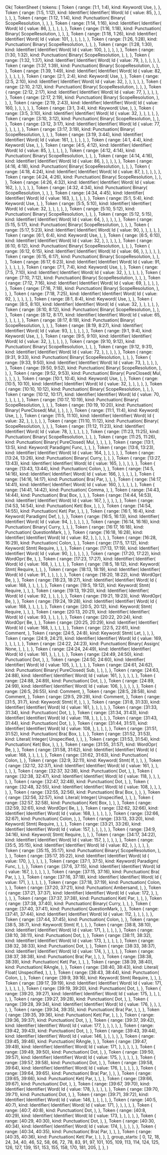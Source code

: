 Ok(
    TokenSheet {
        tokens: [
            Token {
                range: [1:1, 1:4),
                kind: Keyword(
                    Use,
                ),
            },
            Token {
                range: [1:5, 1:12),
                kind: Identifier(
                    Identifier(
                        Word(
                            Id {
                                value: 85,
                            },
                        ),
                    ),
                ),
            },
            Token {
                range: [1:12, 1:14),
                kind: Punctuation(
                    Binary(
                        ScopeResolution,
                    ),
                ),
            },
            Token {
                range: [1:14, 1:16),
                kind: Identifier(
                    Identifier(
                        Word(
                            Id {
                                value: 86,
                            },
                        ),
                    ),
                ),
            },
            Token {
                range: [1:16, 1:18),
                kind: Punctuation(
                    Binary(
                        ScopeResolution,
                    ),
                ),
            },
            Token {
                range: [1:18, 1:26),
                kind: Identifier(
                    Identifier(
                        Word(
                            Id {
                                value: 101,
                            },
                        ),
                    ),
                ),
            },
            Token {
                range: [1:26, 1:28),
                kind: Punctuation(
                    Binary(
                        ScopeResolution,
                    ),
                ),
            },
            Token {
                range: [1:28, 1:30),
                kind: Identifier(
                    Identifier(
                        Word(
                            Id {
                                value: 100,
                            },
                        ),
                    ),
                ),
            },
            Token {
                range: [1:30, 1:32),
                kind: Punctuation(
                    Binary(
                        ScopeResolution,
                    ),
                ),
            },
            Token {
                range: [1:32, 1:37),
                kind: Identifier(
                    Identifier(
                        Word(
                            Id {
                                value: 79,
                            },
                        ),
                    ),
                ),
            },
            Token {
                range: [1:37, 1:39),
                kind: Punctuation(
                    Binary(
                        ScopeResolution,
                    ),
                ),
            },
            Token {
                range: [1:39, 1:49),
                kind: Identifier(
                    Identifier(
                        Word(
                            Id {
                                value: 82,
                            },
                        ),
                    ),
                ),
            },
            Token {
                range: [2:1, 2:4),
                kind: Keyword(
                    Use,
                ),
            },
            Token {
                range: [2:5, 2:10),
                kind: Identifier(
                    Identifier(
                        Word(
                            Id {
                                value: 32,
                            },
                        ),
                    ),
                ),
            },
            Token {
                range: [2:10, 2:12),
                kind: Punctuation(
                    Binary(
                        ScopeResolution,
                    ),
                ),
            },
            Token {
                range: [2:12, 2:17),
                kind: Identifier(
                    Identifier(
                        Word(
                            Id {
                                value: 77,
                            },
                        ),
                    ),
                ),
            },
            Token {
                range: [2:17, 2:19),
                kind: Punctuation(
                    Binary(
                        ScopeResolution,
                    ),
                ),
            },
            Token {
                range: [2:19, 2:43),
                kind: Identifier(
                    Identifier(
                        Word(
                            Id {
                                value: 160,
                            },
                        ),
                    ),
                ),
            },
            Token {
                range: [3:1, 3:4),
                kind: Keyword(
                    Use,
                ),
            },
            Token {
                range: [3:5, 3:10),
                kind: Identifier(
                    Identifier(
                        Word(
                            Id {
                                value: 32,
                            },
                        ),
                    ),
                ),
            },
            Token {
                range: [3:10, 3:12),
                kind: Punctuation(
                    Binary(
                        ScopeResolution,
                    ),
                ),
            },
            Token {
                range: [3:12, 3:17),
                kind: Identifier(
                    Identifier(
                        Word(
                            Id {
                                value: 77,
                            },
                        ),
                    ),
                ),
            },
            Token {
                range: [3:17, 3:19),
                kind: Punctuation(
                    Binary(
                        ScopeResolution,
                    ),
                ),
            },
            Token {
                range: [3:19, 3:44),
                kind: Identifier(
                    Identifier(
                        Word(
                            Id {
                                value: 161,
                            },
                        ),
                    ),
                ),
            },
            Token {
                range: [4:1, 4:4),
                kind: Keyword(
                    Use,
                ),
            },
            Token {
                range: [4:5, 4:12),
                kind: Identifier(
                    Identifier(
                        Word(
                            Id {
                                value: 85,
                            },
                        ),
                    ),
                ),
            },
            Token {
                range: [4:12, 4:14),
                kind: Punctuation(
                    Binary(
                        ScopeResolution,
                    ),
                ),
            },
            Token {
                range: [4:14, 4:16),
                kind: Identifier(
                    Identifier(
                        Word(
                            Id {
                                value: 86,
                            },
                        ),
                    ),
                ),
            },
            Token {
                range: [4:16, 4:18),
                kind: Punctuation(
                    Binary(
                        ScopeResolution,
                    ),
                ),
            },
            Token {
                range: [4:18, 4:24),
                kind: Identifier(
                    Identifier(
                        Word(
                            Id {
                                value: 87,
                            },
                        ),
                    ),
                ),
            },
            Token {
                range: [4:24, 4:26),
                kind: Punctuation(
                    Binary(
                        ScopeResolution,
                    ),
                ),
            },
            Token {
                range: [4:26, 4:32),
                kind: Identifier(
                    Identifier(
                        Word(
                            Id {
                                value: 162,
                            },
                        ),
                    ),
                ),
            },
            Token {
                range: [4:32, 4:34),
                kind: Punctuation(
                    Binary(
                        ScopeResolution,
                    ),
                ),
            },
            Token {
                range: [4:34, 4:45),
                kind: Identifier(
                    Identifier(
                        Word(
                            Id {
                                value: 163,
                            },
                        ),
                    ),
                ),
            },
            Token {
                range: [5:1, 5:4),
                kind: Keyword(
                    Use,
                ),
            },
            Token {
                range: [5:5, 5:10),
                kind: Identifier(
                    Identifier(
                        Word(
                            Id {
                                value: 32,
                            },
                        ),
                    ),
                ),
            },
            Token {
                range: [5:10, 5:12),
                kind: Punctuation(
                    Binary(
                        ScopeResolution,
                    ),
                ),
            },
            Token {
                range: [5:12, 5:15),
                kind: Identifier(
                    Identifier(
                        Word(
                            Id {
                                value: 64,
                            },
                        ),
                    ),
                ),
            },
            Token {
                range: [5:15, 5:17),
                kind: Punctuation(
                    Binary(
                        ScopeResolution,
                    ),
                ),
            },
            Token {
                range: [5:17, 5:23),
                kind: Identifier(
                    Identifier(
                        Word(
                            Id {
                                value: 90,
                            },
                        ),
                    ),
                ),
            },
            Token {
                range: [6:1, 6:4),
                kind: Keyword(
                    Use,
                ),
            },
            Token {
                range: [6:5, 6:10),
                kind: Identifier(
                    Identifier(
                        Word(
                            Id {
                                value: 32,
                            },
                        ),
                    ),
                ),
            },
            Token {
                range: [6:10, 6:12),
                kind: Punctuation(
                    Binary(
                        ScopeResolution,
                    ),
                ),
            },
            Token {
                range: [6:12, 6:15),
                kind: Identifier(
                    Identifier(
                        Word(
                            Id {
                                value: 66,
                            },
                        ),
                    ),
                ),
            },
            Token {
                range: [6:15, 6:17),
                kind: Punctuation(
                    Binary(
                        ScopeResolution,
                    ),
                ),
            },
            Token {
                range: [6:17, 6:23),
                kind: Identifier(
                    Identifier(
                        Word(
                            Id {
                                value: 91,
                            },
                        ),
                    ),
                ),
            },
            Token {
                range: [7:1, 7:4),
                kind: Keyword(
                    Use,
                ),
            },
            Token {
                range: [7:5, 7:10),
                kind: Identifier(
                    Identifier(
                        Word(
                            Id {
                                value: 32,
                            },
                        ),
                    ),
                ),
            },
            Token {
                range: [7:10, 7:12),
                kind: Punctuation(
                    Binary(
                        ScopeResolution,
                    ),
                ),
            },
            Token {
                range: [7:12, 7:16),
                kind: Identifier(
                    Identifier(
                        Word(
                            Id {
                                value: 69,
                            },
                        ),
                    ),
                ),
            },
            Token {
                range: [7:16, 7:18),
                kind: Punctuation(
                    Binary(
                        ScopeResolution,
                    ),
                ),
            },
            Token {
                range: [7:18, 7:25),
                kind: Identifier(
                    Identifier(
                        Word(
                            Id {
                                value: 92,
                            },
                        ),
                    ),
                ),
            },
            Token {
                range: [8:1, 8:4),
                kind: Keyword(
                    Use,
                ),
            },
            Token {
                range: [8:5, 8:10),
                kind: Identifier(
                    Identifier(
                        Word(
                            Id {
                                value: 32,
                            },
                        ),
                    ),
                ),
            },
            Token {
                range: [8:10, 8:12),
                kind: Punctuation(
                    Binary(
                        ScopeResolution,
                    ),
                ),
            },
            Token {
                range: [8:12, 8:17),
                kind: Identifier(
                    Identifier(
                        Word(
                            Id {
                                value: 65,
                            },
                        ),
                    ),
                ),
            },
            Token {
                range: [8:17, 8:19),
                kind: Punctuation(
                    Binary(
                        ScopeResolution,
                    ),
                ),
            },
            Token {
                range: [8:19, 8:27),
                kind: Identifier(
                    Identifier(
                        Word(
                            Id {
                                value: 93,
                            },
                        ),
                    ),
                ),
            },
            Token {
                range: [9:1, 9:4),
                kind: Keyword(
                    Use,
                ),
            },
            Token {
                range: [9:5, 9:10),
                kind: Identifier(
                    Identifier(
                        Word(
                            Id {
                                value: 32,
                            },
                        ),
                    ),
                ),
            },
            Token {
                range: [9:10, 9:12),
                kind: Punctuation(
                    Binary(
                        ScopeResolution,
                    ),
                ),
            },
            Token {
                range: [9:12, 9:31),
                kind: Identifier(
                    Identifier(
                        Word(
                            Id {
                                value: 72,
                            },
                        ),
                    ),
                ),
            },
            Token {
                range: [9:31, 9:33),
                kind: Punctuation(
                    Binary(
                        ScopeResolution,
                    ),
                ),
            },
            Token {
                range: [9:33, 9:50),
                kind: Identifier(
                    Identifier(
                        Word(
                            Id {
                                value: 73,
                            },
                        ),
                    ),
                ),
            },
            Token {
                range: [9:50, 9:52),
                kind: Punctuation(
                    Binary(
                        ScopeResolution,
                    ),
                ),
            },
            Token {
                range: [9:52, 9:53),
                kind: Punctuation(
                    Binary(
                        PureClosed(
                            Mul,
                        ),
                    ),
                ),
            },
            Token {
                range: [10:1, 10:4),
                kind: Keyword(
                    Use,
                ),
            },
            Token {
                range: [10:5, 10:10),
                kind: Identifier(
                    Identifier(
                        Word(
                            Id {
                                value: 32,
                            },
                        ),
                    ),
                ),
            },
            Token {
                range: [10:10, 10:12),
                kind: Punctuation(
                    Binary(
                        ScopeResolution,
                    ),
                ),
            },
            Token {
                range: [10:12, 10:17),
                kind: Identifier(
                    Identifier(
                        Word(
                            Id {
                                value: 70,
                            },
                        ),
                    ),
                ),
            },
            Token {
                range: [10:17, 10:19),
                kind: Punctuation(
                    Binary(
                        ScopeResolution,
                    ),
                ),
            },
            Token {
                range: [10:19, 10:20),
                kind: Punctuation(
                    Binary(
                        PureClosed(
                            Mul,
                        ),
                    ),
                ),
            },
            Token {
                range: [11:1, 11:4),
                kind: Keyword(
                    Use,
                ),
            },
            Token {
                range: [11:5, 11:10),
                kind: Identifier(
                    Identifier(
                        Word(
                            Id {
                                value: 32,
                            },
                        ),
                    ),
                ),
            },
            Token {
                range: [11:10, 11:12),
                kind: Punctuation(
                    Binary(
                        ScopeResolution,
                    ),
                ),
            },
            Token {
                range: [11:12, 11:23),
                kind: Identifier(
                    Identifier(
                        Word(
                            Id {
                                value: 78,
                            },
                        ),
                    ),
                ),
            },
            Token {
                range: [11:23, 11:25),
                kind: Punctuation(
                    Binary(
                        ScopeResolution,
                    ),
                ),
            },
            Token {
                range: [11:25, 11:26),
                kind: Punctuation(
                    Binary(
                        PureClosed(
                            Mul,
                        ),
                    ),
                ),
            },
            Token {
                range: [13:1, 13:5),
                kind: Keyword(
                    Paradigm(
                        Func,
                    ),
                ),
            },
            Token {
                range: [13:6, 13:23),
                kind: Identifier(
                    Identifier(
                        Word(
                            Id {
                                value: 164,
                            },
                        ),
                    ),
                ),
            },
            Token {
                range: [13:24, 13:26),
                kind: Punctuation(
                    Binary(
                        Curry,
                    ),
                ),
            },
            Token {
                range: [13:27, 13:43),
                kind: Identifier(
                    Identifier(
                        Word(
                            Id {
                                value: 165,
                            },
                        ),
                    ),
                ),
            },
            Token {
                range: [13:43, 13:44),
                kind: Punctuation(
                    Colon,
                ),
            },
            Token {
                range: [14:5, 14:16),
                kind: Identifier(
                    Identifier(
                        Word(
                            Id {
                                value: 166,
                            },
                        ),
                    ),
                ),
            },
            Token {
                range: [14:16, 14:17),
                kind: Punctuation(
                    Bra(
                        Par,
                    ),
                ),
            },
            Token {
                range: [14:17, 14:41),
                kind: Identifier(
                    Identifier(
                        Word(
                            Id {
                                value: 160,
                            },
                        ),
                    ),
                ),
            },
            Token {
                range: [14:41, 14:42),
                kind: Punctuation(
                    Comma,
                ),
            },
            Token {
                range: [14:43, 14:44),
                kind: Punctuation(
                    Bra(
                        Box,
                    ),
                ),
            },
            Token {
                range: [14:44, 14:53),
                kind: Identifier(
                    Identifier(
                        Word(
                            Id {
                                value: 167,
                            },
                        ),
                    ),
                ),
            },
            Token {
                range: [14:53, 14:54),
                kind: Punctuation(
                    Ket(
                        Box,
                    ),
                ),
            },
            Token {
                range: [14:54, 14:55),
                kind: Punctuation(
                    Ket(
                        Par,
                    ),
                ),
            },
            Token {
                range: [16:1, 16:4),
                kind: Keyword(
                    Paradigm(
                        Def,
                    ),
                ),
            },
            Token {
                range: [16:5, 16:13),
                kind: Identifier(
                    Identifier(
                        Word(
                            Id {
                                value: 94,
                            },
                        ),
                    ),
                ),
            },
            Token {
                range: [16:14, 16:16),
                kind: Punctuation(
                    Binary(
                        Curry,
                    ),
                ),
            },
            Token {
                range: [16:17, 16:18),
                kind: Punctuation(
                    QuestionMark,
                ),
            },
            Token {
                range: [16:18, 16:28),
                kind: Identifier(
                    Identifier(
                        Word(
                            Id {
                                value: 82,
                            },
                        ),
                    ),
                ),
            },
            Token {
                range: [16:28, 16:29),
                kind: Punctuation(
                    Colon,
                ),
            },
            Token {
                range: [17:5, 17:12),
                kind: Keyword(
                    Stmt(
                        Require,
                    ),
                ),
            },
            Token {
                range: [17:13, 17:19),
                kind: Identifier(
                    Identifier(
                        Word(
                            Id {
                                value: 90,
                            },
                        ),
                    ),
                ),
            },
            Token {
                range: [17:20, 17:22),
                kind: WordOpr(
                    Be,
                ),
            },
            Token {
                range: [17:23, 17:27),
                kind: Identifier(
                    Identifier(
                        Word(
                            Id {
                                value: 168,
                            },
                        ),
                    ),
                ),
            },
            Token {
                range: [18:5, 18:12),
                kind: Keyword(
                    Stmt(
                        Require,
                    ),
                ),
            },
            Token {
                range: [18:13, 18:19),
                kind: Identifier(
                    Identifier(
                        Word(
                            Id {
                                value: 91,
                            },
                        ),
                    ),
                ),
            },
            Token {
                range: [18:20, 18:22),
                kind: WordOpr(
                    Be,
                ),
            },
            Token {
                range: [18:23, 18:27),
                kind: Identifier(
                    Identifier(
                        Word(
                            Id {
                                value: 168,
                            },
                        ),
                    ),
                ),
            },
            Token {
                range: [19:5, 19:12),
                kind: Keyword(
                    Stmt(
                        Require,
                    ),
                ),
            },
            Token {
                range: [19:13, 19:20),
                kind: Identifier(
                    Identifier(
                        Word(
                            Id {
                                value: 92,
                            },
                        ),
                    ),
                ),
            },
            Token {
                range: [19:21, 19:23),
                kind: WordOpr(
                    Be,
                ),
            },
            Token {
                range: [19:24, 19:28),
                kind: Identifier(
                    Identifier(
                        Word(
                            Id {
                                value: 168,
                            },
                        ),
                    ),
                ),
            },
            Token {
                range: [20:5, 20:12),
                kind: Keyword(
                    Stmt(
                        Require,
                    ),
                ),
            },
            Token {
                range: [20:13, 20:21),
                kind: Identifier(
                    Identifier(
                        Word(
                            Id {
                                value: 93,
                            },
                        ),
                    ),
                ),
            },
            Token {
                range: [20:22, 20:24),
                kind: WordOpr(
                    Be,
                ),
            },
            Token {
                range: [20:25, 20:29),
                kind: Identifier(
                    Identifier(
                        Word(
                            Id {
                                value: 168,
                            },
                        ),
                    ),
                ),
            },
            Token {
                range: [22:5, 22:61),
                kind: Comment,
            },
            Token {
                range: [24:5, 24:8),
                kind: Keyword(
                    Stmt(
                        Let,
                    ),
                ),
            },
            Token {
                range: [24:9, 24:21),
                kind: Identifier(
                    Identifier(
                        Word(
                            Id {
                                value: 169,
                            },
                        ),
                    ),
                ),
            },
            Token {
                range: [24:22, 24:23),
                kind: Punctuation(
                    Binary(
                        Assign(
                            None,
                        ),
                    ),
                ),
            },
            Token {
                range: [24:24, 24:49),
                kind: Identifier(
                    Identifier(
                        Word(
                            Id {
                                value: 161,
                            },
                        ),
                    ),
                ),
            },
            Token {
                range: [24:49, 24:50),
                kind: Punctuation(
                    Dot,
                ),
            },
            Token {
                range: [24:50, 24:60),
                kind: Identifier(
                    Identifier(
                        Word(
                            Id {
                                value: 105,
                            },
                        ),
                    ),
                ),
            },
            Token {
                range: [24:61, 24:62),
                kind: Punctuation(
                    Binary(
                        PureClosed(
                            Sub,
                        ),
                    ),
                ),
            },
            Token {
                range: [24:63, 24:88),
                kind: Identifier(
                    Identifier(
                        Word(
                            Id {
                                value: 161,
                            },
                        ),
                    ),
                ),
            },
            Token {
                range: [24:88, 24:89),
                kind: Punctuation(
                    Dot,
                ),
            },
            Token {
                range: [24:89, 24:99),
                kind: Identifier(
                    Identifier(
                        Word(
                            Id {
                                value: 106,
                            },
                        ),
                    ),
                ),
            },
            Token {
                range: [26:5, 26:55),
                kind: Comment,
            },
            Token {
                range: [28:5, 28:58),
                kind: Comment,
            },
            Token {
                range: [29:5, 29:29),
                kind: Comment,
            },
            Token {
                range: [31:5, 31:7),
                kind: Keyword(
                    Stmt(
                        If,
                    ),
                ),
            },
            Token {
                range: [31:8, 31:33),
                kind: Identifier(
                    Identifier(
                        Word(
                            Id {
                                value: 161,
                            },
                        ),
                    ),
                ),
            },
            Token {
                range: [31:33, 31:34),
                kind: Punctuation(
                    Dot,
                ),
            },
            Token {
                range: [31:34, 31:43),
                kind: Identifier(
                    Identifier(
                        Word(
                            Id {
                                value: 118,
                            },
                        ),
                    ),
                ),
            },
            Token {
                range: [31:43, 31:44),
                kind: Punctuation(
                    Dot,
                ),
            },
            Token {
                range: [31:44, 31:51),
                kind: Identifier(
                    Identifier(
                        Word(
                            Id {
                                value: 108,
                            },
                        ),
                    ),
                ),
            },
            Token {
                range: [31:51, 31:52),
                kind: Punctuation(
                    Bra(
                        Box,
                    ),
                ),
            },
            Token {
                range: [31:52, 31:53),
                kind: Literal(
                    Integer(
                        Unspecified,
                    ),
                ),
            },
            Token {
                range: [31:53, 31:54),
                kind: Punctuation(
                    Ket(
                        Box,
                    ),
                ),
            },
            Token {
                range: [31:55, 31:57),
                kind: WordOpr(
                    Be,
                ),
            },
            Token {
                range: [31:58, 31:62),
                kind: Identifier(
                    Identifier(
                        Word(
                            Id {
                                value: 168,
                            },
                        ),
                    ),
                ),
            },
            Token {
                range: [31:62, 31:63),
                kind: Punctuation(
                    Colon,
                ),
            },
            Token {
                range: [32:9, 32:11),
                kind: Keyword(
                    Stmt(
                        If,
                    ),
                ),
            },
            Token {
                range: [32:12, 32:37),
                kind: Identifier(
                    Identifier(
                        Word(
                            Id {
                                value: 161,
                            },
                        ),
                    ),
                ),
            },
            Token {
                range: [32:37, 32:38),
                kind: Punctuation(
                    Dot,
                ),
            },
            Token {
                range: [32:38, 32:47),
                kind: Identifier(
                    Identifier(
                        Word(
                            Id {
                                value: 118,
                            },
                        ),
                    ),
                ),
            },
            Token {
                range: [32:47, 32:48),
                kind: Punctuation(
                    Dot,
                ),
            },
            Token {
                range: [32:48, 32:55),
                kind: Identifier(
                    Identifier(
                        Word(
                            Id {
                                value: 108,
                            },
                        ),
                    ),
                ),
            },
            Token {
                range: [32:55, 32:56),
                kind: Punctuation(
                    Bra(
                        Box,
                    ),
                ),
            },
            Token {
                range: [32:56, 32:57),
                kind: Literal(
                    Integer(
                        Unspecified,
                    ),
                ),
            },
            Token {
                range: [32:57, 32:58),
                kind: Punctuation(
                    Ket(
                        Box,
                    ),
                ),
            },
            Token {
                range: [32:59, 32:61),
                kind: WordOpr(
                    Be,
                ),
            },
            Token {
                range: [32:62, 32:66),
                kind: Identifier(
                    Identifier(
                        Word(
                            Id {
                                value: 168,
                            },
                        ),
                    ),
                ),
            },
            Token {
                range: [32:66, 32:67),
                kind: Punctuation(
                    Colon,
                ),
            },
            Token {
                range: [33:13, 33:20),
                kind: Keyword(
                    Stmt(
                        Require,
                    ),
                ),
            },
            Token {
                range: [33:21, 33:26),
                kind: Identifier(
                    Identifier(
                        Word(
                            Id {
                                value: 157,
                            },
                        ),
                    ),
                ),
            },
            Token {
                range: [34:9, 34:16),
                kind: Keyword(
                    Stmt(
                        Require,
                    ),
                ),
            },
            Token {
                range: [34:17, 34:22),
                kind: Identifier(
                    Identifier(
                        Word(
                            Id {
                                value: 157,
                            },
                        ),
                    ),
                ),
            },
            Token {
                range: [35:5, 35:15),
                kind: Identifier(
                    Identifier(
                        Word(
                            Id {
                                value: 82,
                            },
                        ),
                    ),
                ),
            },
            Token {
                range: [35:15, 35:17),
                kind: Punctuation(
                    Binary(
                        ScopeResolution,
                    ),
                ),
            },
            Token {
                range: [35:17, 35:22),
                kind: Identifier(
                    Identifier(
                        Word(
                            Id {
                                value: 170,
                            },
                        ),
                    ),
                ),
            },
            Token {
                range: [37:1, 37:5),
                kind: Keyword(
                    Paradigm(
                        Func,
                    ),
                ),
            },
            Token {
                range: [37:6, 37:15),
                kind: Identifier(
                    Identifier(
                        Word(
                            Id {
                                value: 167,
                            },
                        ),
                    ),
                ),
            },
            Token {
                range: [37:15, 37:16),
                kind: Punctuation(
                    Bra(
                        Par,
                    ),
                ),
            },
            Token {
                range: [37:16, 37:18),
                kind: Identifier(
                    Identifier(
                        Word(
                            Id {
                                value: 171,
                            },
                        ),
                    ),
                ),
            },
            Token {
                range: [37:18, 37:19),
                kind: Punctuation(
                    Colon,
                ),
            },
            Token {
                range: [37:20, 37:21),
                kind: Punctuation(
                    Ambersand,
                ),
            },
            Token {
                range: [37:21, 37:37),
                kind: Identifier(
                    Identifier(
                        Word(
                            Id {
                                value: 172,
                            },
                        ),
                    ),
                ),
            },
            Token {
                range: [37:37, 37:38),
                kind: Punctuation(
                    Ket(
                        Par,
                    ),
                ),
            },
            Token {
                range: [37:38, 37:40),
                kind: Punctuation(
                    Binary(
                        Curry,
                    ),
                ),
            },
            Token {
                range: [37:40, 37:41),
                kind: Punctuation(
                    QuestionMark,
                ),
            },
            Token {
                range: [37:41, 37:44),
                kind: Identifier(
                    Identifier(
                        Word(
                            Id {
                                value: 112,
                            },
                        ),
                    ),
                ),
            },
            Token {
                range: [37:44, 37:45),
                kind: Punctuation(
                    Colon,
                ),
            },
            Token {
                range: [38:5, 38:7),
                kind: Keyword(
                    Stmt(
                        If,
                    ),
                ),
            },
            Token {
                range: [38:8, 38:10),
                kind: Identifier(
                    Identifier(
                        Word(
                            Id {
                                value: 171,
                            },
                        ),
                    ),
                ),
            },
            Token {
                range: [38:10, 38:11),
                kind: Punctuation(
                    Dot,
                ),
            },
            Token {
                range: [38:11, 38:32),
                kind: Identifier(
                    Identifier(
                        Word(
                            Id {
                                value: 173,
                            },
                        ),
                    ),
                ),
            },
            Token {
                range: [38:32, 38:33),
                kind: Punctuation(
                    Dot,
                ),
            },
            Token {
                range: [38:33, 38:37),
                kind: Identifier(
                    Identifier(
                        Word(
                            Id {
                                value: 174,
                            },
                        ),
                    ),
                ),
            },
            Token {
                range: [38:37, 38:38),
                kind: Punctuation(
                    Bra(
                        Par,
                    ),
                ),
            },
            Token {
                range: [38:38, 38:39),
                kind: Punctuation(
                    Ket(
                        Par,
                    ),
                ),
            },
            Token {
                range: [38:39, 38:40),
                kind: Punctuation(
                    RAngle,
                ),
            },
            Token {
                range: [38:40, 38:43),
                kind: Literal(
                    Float(
                        Unspecified,
                    ),
                ),
            },
            Token {
                range: [38:43, 38:44),
                kind: Punctuation(
                    Colon,
                ),
            },
            Token {
                range: [39:9, 39:16),
                kind: Keyword(
                    Stmt(
                        Require,
                    ),
                ),
            },
            Token {
                range: [39:17, 39:19),
                kind: Identifier(
                    Identifier(
                        Word(
                            Id {
                                value: 171,
                            },
                        ),
                    ),
                ),
            },
            Token {
                range: [39:19, 39:20),
                kind: Punctuation(
                    Dot,
                ),
            },
            Token {
                range: [39:20, 39:27),
                kind: Identifier(
                    Identifier(
                        Word(
                            Id {
                                value: 175,
                            },
                        ),
                    ),
                ),
            },
            Token {
                range: [39:27, 39:28),
                kind: Punctuation(
                    Dot,
                ),
            },
            Token {
                range: [39:28, 39:34),
                kind: Identifier(
                    Identifier(
                        Word(
                            Id {
                                value: 176,
                            },
                        ),
                    ),
                ),
            },
            Token {
                range: [39:34, 39:35),
                kind: Punctuation(
                    Bra(
                        Par,
                    ),
                ),
            },
            Token {
                range: [39:35, 39:36),
                kind: Punctuation(
                    Ket(
                        Par,
                    ),
                ),
            },
            Token {
                range: [39:36, 39:37),
                kind: Punctuation(
                    Dot,
                ),
            },
            Token {
                range: [39:37, 39:42),
                kind: Identifier(
                    Identifier(
                        Word(
                            Id {
                                value: 177,
                            },
                        ),
                    ),
                ),
            },
            Token {
                range: [39:42, 39:43),
                kind: Punctuation(
                    Dot,
                ),
            },
            Token {
                range: [39:43, 39:44),
                kind: Identifier(
                    Identifier(
                        Word(
                            Id {
                                value: 146,
                            },
                        ),
                    ),
                ),
            },
            Token {
                range: [39:45, 39:46),
                kind: Punctuation(
                    RAngle,
                ),
            },
            Token {
                range: [39:47, 39:49),
                kind: Identifier(
                    Identifier(
                        Word(
                            Id {
                                value: 171,
                            },
                        ),
                    ),
                ),
            },
            Token {
                range: [39:49, 39:50),
                kind: Punctuation(
                    Dot,
                ),
            },
            Token {
                range: [39:50, 39:57),
                kind: Identifier(
                    Identifier(
                        Word(
                            Id {
                                value: 175,
                            },
                        ),
                    ),
                ),
            },
            Token {
                range: [39:57, 39:58),
                kind: Punctuation(
                    Dot,
                ),
            },
            Token {
                range: [39:58, 39:64),
                kind: Identifier(
                    Identifier(
                        Word(
                            Id {
                                value: 176,
                            },
                        ),
                    ),
                ),
            },
            Token {
                range: [39:64, 39:65),
                kind: Punctuation(
                    Bra(
                        Par,
                    ),
                ),
            },
            Token {
                range: [39:65, 39:66),
                kind: Punctuation(
                    Ket(
                        Par,
                    ),
                ),
            },
            Token {
                range: [39:66, 39:67),
                kind: Punctuation(
                    Dot,
                ),
            },
            Token {
                range: [39:67, 39:70),
                kind: Identifier(
                    Identifier(
                        Word(
                            Id {
                                value: 178,
                            },
                        ),
                    ),
                ),
            },
            Token {
                range: [39:70, 39:71),
                kind: Punctuation(
                    Dot,
                ),
            },
            Token {
                range: [39:71, 39:72),
                kind: Identifier(
                    Identifier(
                        Word(
                            Id {
                                value: 146,
                            },
                        ),
                    ),
                ),
            },
            Token {
                range: [40:5, 40:7),
                kind: Identifier(
                    Identifier(
                        Word(
                            Id {
                                value: 171,
                            },
                        ),
                    ),
                ),
            },
            Token {
                range: [40:7, 40:8),
                kind: Punctuation(
                    Dot,
                ),
            },
            Token {
                range: [40:8, 40:29),
                kind: Identifier(
                    Identifier(
                        Word(
                            Id {
                                value: 173,
                            },
                        ),
                    ),
                ),
            },
            Token {
                range: [40:29, 40:30),
                kind: Punctuation(
                    Dot,
                ),
            },
            Token {
                range: [40:30, 40:34),
                kind: Identifier(
                    Identifier(
                        Word(
                            Id {
                                value: 174,
                            },
                        ),
                    ),
                ),
            },
            Token {
                range: [40:34, 40:35),
                kind: Punctuation(
                    Bra(
                        Par,
                    ),
                ),
            },
            Token {
                range: [40:35, 40:36),
                kind: Punctuation(
                    Ket(
                        Par,
                    ),
                ),
            },
        ],
        group_starts: [
            0,
            12,
            18,
            24,
            34,
            40,
            46,
            52,
            58,
            66,
            72,
            78,
            83,
            91,
            97,
            101,
            105,
            109,
            113,
            114,
            124,
            125,
            126,
            127,
            139,
            151,
            153,
            155,
            158,
            170,
            181,
            205,
        ],
    },
)